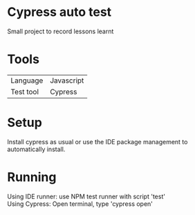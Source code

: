 # Cypress auto test
Small project to record lessons learnt

# Tools
|||
| ----- | ----- |
|Language | Javascript|
|Test tool | Cypress|

# Setup
Install cypress as usual or use the IDE package management to automatically install.

# Running
Using IDE runner: use NPM test runner with script 'test'  
Using Cypress: Open terminal, type 'cypress open'